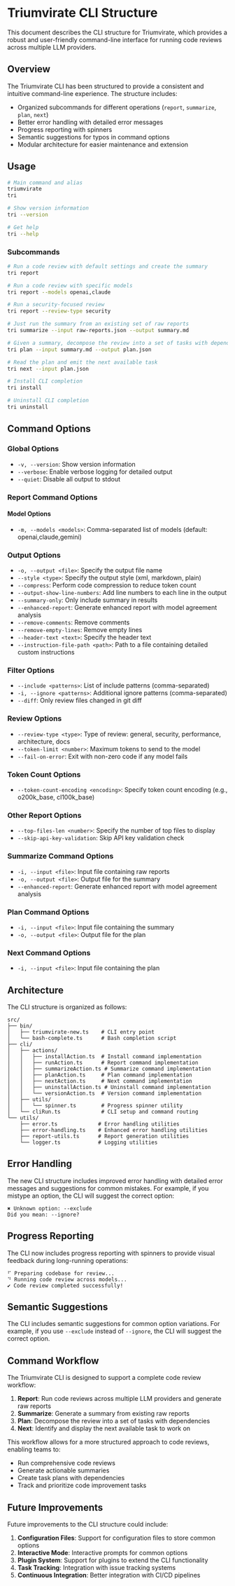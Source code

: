 # Triumvirate CLI Structure

This document describes the CLI structure for Triumvirate, which provides a robust and user-friendly command-line interface for running code reviews across multiple LLM providers.

## Overview

The Triumvirate CLI has been structured to provide a consistent and intuitive command-line experience. The structure includes:

- Organized subcommands for different operations (`report`, `summarize`, `plan`, `next`)
- Better error handling with detailed error messages
- Progress reporting with spinners
- Semantic suggestions for typos in command options
- Modular architecture for easier maintenance and extension

## Usage

```bash
# Main command and alias
triumvirate
tri

# Show version information
tri --version

# Get help
tri --help
```

### Subcommands

```bash
# Run a code review with default settings and create the summary
tri report

# Run a code review with specific models
tri report --models openai,claude

# Run a security-focused review
tri report --review-type security

# Just run the summary from an existing set of raw reports
tri summarize --input raw-reports.json --output summary.md

# Given a summary, decompose the review into a set of tasks with dependencies
tri plan --input summary.md --output plan.json

# Read the plan and emit the next available task
tri next --input plan.json

# Install CLI completion
tri install

# Uninstall CLI completion
tri uninstall
```

## Command Options

### Global Options

- `-v, --version`: Show version information
- `--verbose`: Enable verbose logging for detailed output
- `--quiet`: Disable all output to stdout

### Report Command Options

#### Model Options

- `-m, --models <models>`: Comma-separated list of models (default: openai,claude,gemini)

### Output Options

- `-o, --output <file>`: Specify the output file name
- `--style <type>`: Specify the output style (xml, markdown, plain)
- `--compress`: Perform code compression to reduce token count
- `--output-show-line-numbers`: Add line numbers to each line in the output
- `--summary-only`: Only include summary in results
- `--enhanced-report`: Generate enhanced report with model agreement analysis
- `--remove-comments`: Remove comments
- `--remove-empty-lines`: Remove empty lines
- `--header-text <text>`: Specify the header text
- `--instruction-file-path <path>`: Path to a file containing detailed custom instructions

### Filter Options

- `--include <patterns>`: List of include patterns (comma-separated)
- `-i, --ignore <patterns>`: Additional ignore patterns (comma-separated)
- `--diff`: Only review files changed in git diff

### Review Options

- `--review-type <type>`: Type of review: general, security, performance, architecture, docs
- `--token-limit <number>`: Maximum tokens to send to the model
- `--fail-on-error`: Exit with non-zero code if any model fails

### Token Count Options

- `--token-count-encoding <encoding>`: Specify token count encoding (e.g., o200k_base, cl100k_base)

### Other Report Options

- `--top-files-len <number>`: Specify the number of top files to display
- `--skip-api-key-validation`: Skip API key validation check

### Summarize Command Options

- `-i, --input <file>`: Input file containing raw reports
- `-o, --output <file>`: Output file for the summary
- `--enhanced-report`: Generate enhanced report with model agreement analysis

### Plan Command Options

- `-i, --input <file>`: Input file containing the summary
- `-o, --output <file>`: Output file for the plan

### Next Command Options

- `-i, --input <file>`: Input file containing the plan

## Architecture

The CLI structure is organized as follows:

```text
src/
├── bin/
│   ├── triumvirate-new.ts    # CLI entry point
│   └── bash-complete.ts      # Bash completion script
├── cli/
│   ├── actions/
│   │   ├── installAction.ts  # Install command implementation
│   │   ├── runAction.ts      # Report command implementation
│   │   ├── summarizeAction.ts # Summarize command implementation
│   │   ├── planAction.ts     # Plan command implementation
│   │   ├── nextAction.ts     # Next command implementation
│   │   ├── uninstallAction.ts # Uninstall command implementation
│   │   └── versionAction.ts  # Version command implementation
│   ├── utils/
│   │   └── spinner.ts        # Progress spinner utility
│   └── cliRun.ts             # CLI setup and command routing
└── utils/
    ├── error.ts             # Error handling utilities
    ├── error-handling.ts    # Enhanced error handling utilities
    ├── report-utils.ts      # Report generation utilities
    └── logger.ts            # Logging utilities
```

## Error Handling

The new CLI structure includes improved error handling with detailed error messages and suggestions for common mistakes. For example, if you mistype an option, the CLI will suggest the correct option:

```text
✖ Unknown option: --exclude
Did you mean: --ignore?
```

## Progress Reporting

The CLI now includes progress reporting with spinners to provide visual feedback during long-running operations:

```text
⠋ Preparing codebase for review...
⠙ Running code review across models...
✔ Code review completed successfully!
```

## Semantic Suggestions

The CLI includes semantic suggestions for common option variations. For example, if you use `--exclude` instead of `--ignore`, the CLI will suggest the correct option.

## Command Workflow

The Triumvirate CLI is designed to support a complete code review workflow:

1. **Report**: Run code reviews across multiple LLM providers and generate raw reports
2. **Summarize**: Generate a summary from existing raw reports
3. **Plan**: Decompose the review into a set of tasks with dependencies
4. **Next**: Identify and display the next available task to work on

This workflow allows for a more structured approach to code reviews, enabling teams to:

- Run comprehensive code reviews
- Generate actionable summaries
- Create task plans with dependencies
- Track and prioritize code improvement tasks

## Future Improvements

Future improvements to the CLI structure could include:

1. **Configuration Files**: Support for configuration files to store common options
2. **Interactive Mode**: Interactive prompts for common options
3. **Plugin System**: Support for plugins to extend the CLI functionality
4. **Task Tracking**: Integration with issue tracking systems
5. **Continuous Integration**: Better integration with CI/CD pipelines
